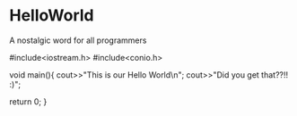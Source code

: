 # HelloWorld
A nostalgic word for all programmers


#include<iostream.h>
#include<conio.h>

void main(){
cout>>"This is our Hello World\n";
cout>>"Did you get that??!! :)";

return 0;
}
